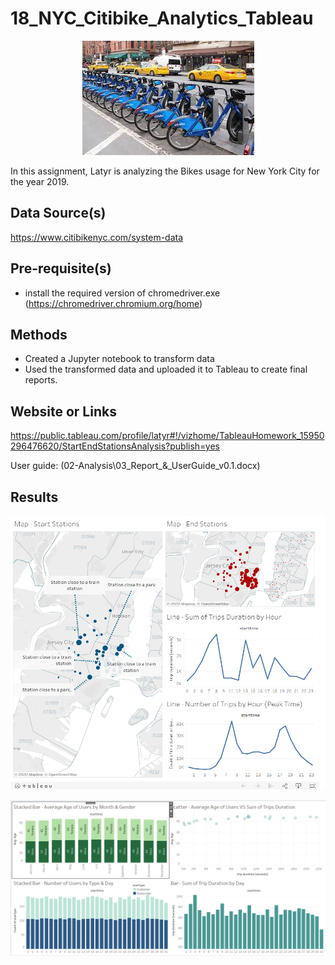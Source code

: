 # 18_NYC_Citibike_Analytics_Tableau 

<p align="center">
  <img src="citibike.jpg">
</p>

In this assignment, Latyr is analyzing the Bikes usage for New York City for the year 2019.

## Data Source(s)
https://www.citibikenyc.com/system-data

## Pre-requisite(s)
* install the required version of chromedriver.exe (https://chromedriver.chromium.org/home)

## Methods

* Created a Jupyter notebook to transform data
* Used the transformed data and uploaded it to Tableau to create final reports.

## Website or Links
https://public.tableau.com/profile/latyr#!/vizhome/TableauHomework_15950296476620/StartEndStationsAnalysis?publish=yes

User guide: (02-Analysis\03_Report_&_UserGuide_v0.1.docx)

## Results

![GitHub Logo](Dashboard_1.png)


![GitHub Logo](Dashboard_2.png)


